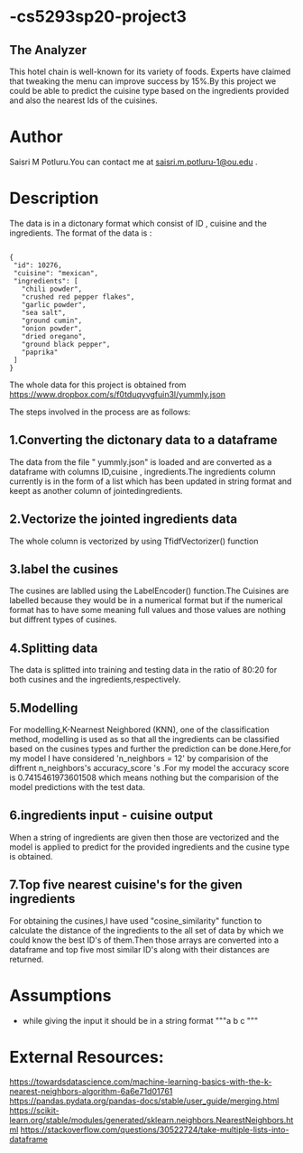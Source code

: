 # -cs5293sp20-project3
## The Analyzer 
   This hotel chain is well-known for its variety of foods. Experts have claimed that tweaking the menu can improve success by 15%.By this project we could be able to predict the cuisine type based on the ingredients provided and also the nearest Ids of the cuisines.
   
# Author   
 Saisri M Potluru.You can contact me at saisri.m.potluru-1@ou.edu .

# Description
  The data is in a dictonary format which consist of ID , cuisine and the ingredients.
    The format of the data is :
 ~~~

{
  "id": 10276,
  "cuisine": "mexican",
  "ingredients": [
    "chili powder",
    "crushed red pepper flakes",
    "garlic powder",
    "sea salt",
    "ground cumin",
    "onion powder",
    "dried oregano",
    "ground black pepper",
    "paprika"
  ]
}

~~~
The whole data for this project is obtained from https://www.dropbox.com/s/f0tduqyvgfuin3l/yummly.json

The steps involved in the process are as follows:

## 1.Converting the dictonary data to a dataframe
   The data from the file " yummly.json" is loaded and are converted as a dataframe with columns ID,cuisine , ingredients.The ingredients column currently is in the form of a list which has been updated in string format and keept as another column of jointedingredients.
   
## 2.Vectorize the jointed ingredients data
  The whole column is vectorized by using TfidfVectorizer() function
  
## 3.label the cusines
  The cusines are lablled using the LabelEncoder() function.The Cuisines are labelled because they would be in a numerical format but if the numerical format has to have some meaning full values and those values are nothing but diffrent types of cusines.

## 4.Splitting data 
  The data is splitted into training and testing data in the ratio of 80:20 for both cusines and the ingredients,respectively.
  
## 5.Modelling
  For modelling,K-Nearnest Neighbored (KNN), one of the classification method, modelling is used as so that all the ingredients can be classified based on the cusines types and further the prediction can be done.Here,for my model I have considered 'n_neighbors = 12' by comparision of the diffrent n_neighbors's accuracy_score 's .For my model the accuracy score is 0.7415461973601508 which means nothing but the comparision of the model predictions with the test data.
  
## 6.ingredients input - cuisine output
  When a string of ingredients are given then those are vectorized and the model is applied to predict for the provided ingredients and the cusine type is obtained.
  
## 7.Top five nearest cuisine's for the given ingredients 
  For obtaining the cusines,I have used "cosine_similarity" function to calculate the distance of the ingredients to the all set of data by which we could know the best ID's of them.Then those arrays are converted into a dataframe and top five most similar ID's along with their distances are returned.
  
  
# Assumptions
- while giving the input it should be in a string format """a b c """

# External Resources:

https://towardsdatascience.com/machine-learning-basics-with-the-k-nearest-neighbors-algorithm-6a6e71d01761
https://pandas.pydata.org/pandas-docs/stable/user_guide/merging.html
https://scikit-learn.org/stable/modules/generated/sklearn.neighbors.NearestNeighbors.html
https://stackoverflow.com/questions/30522724/take-multiple-lists-into-dataframe









  







